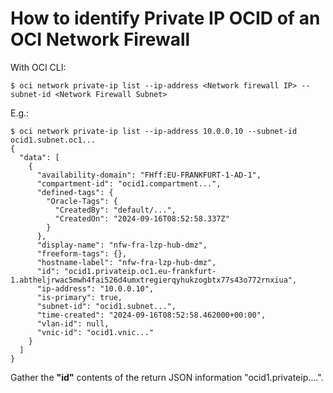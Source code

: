 # How to identify Private IP OCID of an OCI Network Firewall

With OCI CLI:

```
$ oci network private-ip list --ip-address <Network firewall IP> --subnet-id <Network Firewall Subnet>
```

E.g.:

```
$ oci network private-ip list --ip-address 10.0.0.10 --subnet-id ocid1.subnet.oc1...
{
  "data": [
    {
      "availability-domain": "FHff:EU-FRANKFURT-1-AD-1",
      "compartment-id": "ocid1.compartment...",
      "defined-tags": {
        "Oracle-Tags": {
          "CreatedBy": "default/...",
          "CreatedOn": "2024-09-16T08:52:58.337Z"
        }
      },
      "display-name": "nfw-fra-lzp-hub-dmz",
      "freeform-tags": {},
      "hostname-label": "nfw-fra-lzp-hub-dmz",
      "id": "ocid1.privateip.oc1.eu-frankfurt-1.abtheljrwac5mwh4fai526d4umxtregierqyhukzogbtx77s43o772rnxiua",
      "ip-address": "10.0.0.10",
      "is-primary": true,
      "subnet-id": "ocid1.subnet...",
      "time-created": "2024-09-16T08:52:58.462000+00:00",
      "vlan-id": null,
      "vnic-id": "ocid1.vnic..."
    }
  ]
}
````

Gather the **"id"** contents of the return JSON information "ocid1.privateip....".
